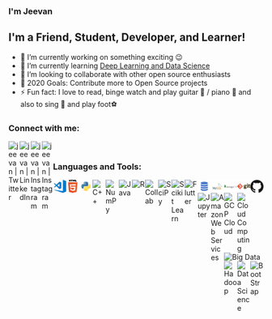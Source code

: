 ### I'm Jeevan 

## I'm a Friend, Student, Developer, and Learner!
- 🔭 I’m currently working on something exciting 😉
- 🌱 I’m currently learning [Deep Learning and Data Science](https://becominghuman.ai/machine-learning-vs-deep-learning-vs-data-science-484cfa520bf7)
- 👯 I’m looking to collaborate with other open source enthusiasts
- 🥅 2020 Goals: Contribute more to Open Source projects
- ⚡ Fun fact: I love to read, binge watch and play guitar 🎸 / piano 🎹  and also to sing 🎵 and play foot⚽

### Connect with me:

[<img align="left" alt="jeevan | Twitter" width="22px" src="https://cdn.jsdelivr.net/npm/simple-icons@v3/icons/twitter.svg" />][twitter]
[<img align="left" alt="jeevan | LinkedIn" width="22px" src="https://cdn.jsdelivr.net/npm/simple-icons@v3/icons/linkedin.svg" />][linkedin]
[<img align="left" alt="jeevan | Instagram" width="22px" src="https://cdn.jsdelivr.net/npm/simple-icons@v3/icons/instagram.svg" />][instagram]
[<img align="left" alt="jeevan | Instagram" width="22px" src="https://cdn.jsdelivr.net/npm/simple-icons@v3/icons/facebook.svg" />][facebook]

<br />

### Languages and Tools:

<img align="left" alt="Visual Studio Code" width="26px" src="https://raw.githubusercontent.com/github/explore/80688e429a7d4ef2fca1e82350fe8e3517d3494d/topics/visual-studio-code/visual-studio-code.png" />
<img align="left" alt="HTML5" width="26px" src="https://raw.githubusercontent.com/github/explore/80688e429a7d4ef2fca1e82350fe8e3517d3494d/topics/html/html.png" />
<img align="left" alt="Python" width="26px" src="https://raw.githubusercontent.com/github/explore/80688e429a7d4ef2fca1e82350fe8e3517d3494d/topics/python/python.png" />
<img align="left" alt="C++" width="26px" src="https://upload.wikimedia.org/wikipedia/commons/thumb/1/18/ISO_C%2B%2B_Logo.svg/1200px-ISO_C%2B%2B_Logo.svg.png" />
<img align="left" alt="NumPy" width="26px" src="https://logodix.com/logo/1811090.png" />
<img align="left" alt="Java" width="26px" src="https://icon2.cleanpng.com/20180423/vje/kisspng-java-runtime-environment-computer-icons-java-platf-java-5ade30636221c2.932728411524510819402.jpg" />
<img align="left" alt="R" width="26px" src="https://jupyter.org/assets/try/R.svg" />
<img align="left" alt="Collab" width="26px" src="https://encrypted-tbn0.gstatic.com/images?q=tbn%3AANd9GcSoMNNM1oX5pqlrhe090760H6D5DOurgzYcTA&usqp=CAU" />
<img align="left" alt="SciPy" width="26px" src="https://logodix.com/logo/1811108.png" />
<img align="left" alt="Scikit Learn" width="26px" src="https://upload.wikimedia.org/wikipedia/commons/thumb/0/05/Scikit_learn_logo_small.svg/640px-Scikit_learn_logo_small.svg.png" />
<img align="left" alt="Flutter" width="26px" src="https://encrypted-tbn0.gstatic.com/images?q=tbn%3AANd9GcQ3oVhZRTSlJdiWSXSzD1bOauP3C2QA0nSmwA&usqp=CAU" />
<img align="left" alt="SQL" width="26px" src="https://raw.githubusercontent.com/github/explore/80688e429a7d4ef2fca1e82350fe8e3517d3494d/topics/sql/sql.png" />
<img align="left" alt="MySQL" width="26px" src="https://raw.githubusercontent.com/github/explore/80688e429a7d4ef2fca1e82350fe8e3517d3494d/topics/mysql/mysql.png" />
<img align="left" alt="MongoDB" width="26px" src="https://raw.githubusercontent.com/github/explore/80688e429a7d4ef2fca1e82350fe8e3517d3494d/topics/mongodb/mongodb.png" />
<img align="left" alt="Git" width="26px" src="https://raw.githubusercontent.com/github/explore/80688e429a7d4ef2fca1e82350fe8e3517d3494d/topics/git/git.png" />
<img align="left" alt="GitHub" width="26px" src="https://raw.githubusercontent.com/github/explore/78df643247d429f6cc873026c0622819ad797942/topics/github/github.png" />
<img align = "left" alt="Jupyter" width="26px" src="https://i.ibb.co/r2GsFdp/jupyter.png"  />
<img  align = "left" alt="Amazon Web Services" width="26px" src="https://img.icons8.com/color/24/000000/amazon-web-services.png" />
<img  align = "left" alt="GCP Cloud" width="26px" src="https://img.icons8.com/color/24/000000/google-cloud-platform.png" />
<img  align = "left" alt="Cloud Computing" width="26px" src="https://img.icons8.com/cotton/24/000000/cloud-computing.png" />
<img  align = "left down" alt="Big Data" width="26px" src="https://img.icons8.com/fluent/24/000000/database.png" />
<img  align = "left" alt="Hadoop" width="26px" src="https://img.icons8.com/color/24/000000/hadoop-distributed-file-system.png" />
<img  align = "left" alt="Data Science" width="26px" src="https://img.icons8.com/ios-filled/30/000000/science-application.png" />
<img  align = "left" alt="BootStrap" width="26px" src="https://img.icons8.com/color/30/000000/bootstrap.png" />

<br />
<br />

[twitter]: https://twitter.com/prateeklenka286
[instagram]: https://www.instagram.com/jee1_____/
[linkedin]: www.linkedin.com/in/prateek-lenka
[facebook]: https://facebook.com/jeevankiran.lenka.3
